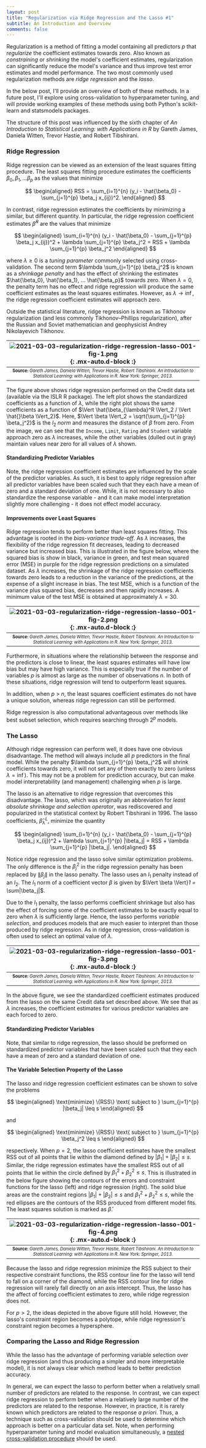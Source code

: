 ```yaml
---
layout: post
title: "Regularization via Ridge Regression and the Lasso #1"
subtitle: An Introduction and Overview
comments: false
---
```


Regularization is a method of fitting a model containing all predictors $p$ that *regularize* the coefficient estimates towards zero.  Also known as *constraining* or *shrinking* the model's coefficient estimates, regularization can significantly reduce the model's variance and thus improve test error estimates and model performance.  The two most commonly used regularization methods are *ridge regression* and the *lasso*.

In the below post, I'll provide an overview of both of these methods.  In a future post, I'll  explore using cross-validation to hyperparameter tuning, and will provide working examples of these methods using both Python's scikit-learn and statsmodels packages.

The structure of this post was influenced by the sixth chapter of *An Introduction to Statistical Learning: with Applications in R* by Gareth James, Daniela Witten, Trevor Hastie, and Robert Tibshirani.

### Ridge Regression

Ridge regression can be viewed as an extension of the least squares fitting procedure.  The least squares fitting procedure estimates the coefficients $\beta_0, \beta_1, ... \beta_p$ as the values that minimize 

$$
\begin{aligned} 
RSS = \sum_{i=1}^{n} (y_i - \hat{\beta_0} - \sum_{j=1}^{p} \beta_j x_{ij})^2.
\end{aligned}
$$

In contrast, ridge regression estimates the coefficients by minimizing a similar, but different quantity.  In particular, the ridge regression coefficient estimates $\hat{\beta}^R$ are the values that minimize 

$$
\begin{aligned} 
\sum_{i=1}^{n} (y_i - \hat{\beta_0} - \sum_{j=1}^{p} \beta_j x_{ij})^2 + \lambda \sum_{j=1}^{p} \beta_j^2 = RSS + \lambda \sum_{j=1}^{p} \beta_j^2
\end{aligned}
$$

where $\lambda \geq 0$ is a *tuning parameter* commonly selected using cross-validation.  The second term $\lambda \sum_{j=1}^{p} \beta_j^2$ is known as a *shrinkage penalty* and has the effect of shrinking the estimates $\hat{\beta_0}, \hat{\beta_1}, ... \hat{\beta_p}$ towards zero.  When $\lambda = 0$, the penalty term has no effect and ridge regression will produce the same coefficient estimates as the least squares estimates.  However, as $\lambda \to \inf$, the ridge regression coefficient estimates will approach zero. 

Outside the statistical literature, ridge regression is known as Tikhonov regularization (and less commonly Tikhonov–Phillips regularization), after the Russian and Soviet mathematician and geophysicist Andrey Nikolayevich Tikhonov.

| ![2021-03-03-regularization-ridge-regression-lasso-001-fig-1.png](/assets/img/2021-03-03-regularization-ridge-regression-lasso-001-fig-1.png){: .mx-auto.d-block :} |
| :--: |
| <sub><sup>**Source:** *Gareth James, Daniela Witten, Trevor Hastie, Robert Tibshirani. An Introduction to Statistical Learning: with Applications in R. New York: Springer, 2013.* |

The figure above shows ridge regression performed on the Credit data set (available via the ISLR R package).  The left plot shows the standardized coefficients as a function of $\lambda$, while the right plot shows the same coefficients as a function of $\Vert \hat{\beta_{\lambda}^R \Vert_2 / \Vert \hat{}\beta \Vert_2}$.  Here, $\Vert \beta \Vert_2 = \sqrt{\sum_{j=1}^{p} \beta_j^2}$ is the $l_2$ $norm$ and measures the distance of $\beta$ from zero.  From the image, we can see that the `Income`, `Limit`, `Rating` and `Student` variable approach zero as  $\lambda$ increases, while the other variables (dulled out in gray) maintain values near zero for all values of $\lambda$ shown.

#### Standardizing Predictor Variables

Note, the ridge regression coefficient estimates are influenced by the scale of the predictor variables.  As such, it is best to apply ridge regression after all predictor variables have been scaled such that they each have a mean of zero and a standard deviation of one.  While, it is not necessary to also standardize the response variable - and it can make model interpretation slightly more challenging - it does not effect model accuracy.

#### Improvements over Least Squares

Ridge regression tends to perform better than least squares fitting.  This advantage is rooted in the *bias-variance trade-off*.  As $\lambda$ increases, the flexibility of the ridge regression fit decreases, leading to decreased variance but increased bias.  This is illustrated in the figure below, where the squared bias is show in black, variance in green, and test mean squared error (MSE) in purple for the ridge regression predictions on a simulated dataset.  As $\lambda$ increases, the shrinkage of the ridge regression coefficients towards zero leads to a reduction in the variance of the predictions, at the expense of a slight increase in bias.  The test MSE, which is a function of the variance plus squared bias, decreases and then rapidly increases.  A minimum value of the test MSE is obtained at approximately $\lambda = 30$.

| ![2021-03-03-regularization-ridge-regression-lasso-001-fig-2.png](/assets/img/2021-03-03-regularization-ridge-regression-lasso-001-fig-2.png){: .mx-auto.d-block :} |
| :--: |
| <sub><sup>**Source:** *Gareth James, Daniela Witten, Trevor Hastie, Robert Tibshirani. An Introduction to Statistical Learning: with Applications in R. New York: Springer, 2013.* |

Furthermore, in situations where the relationship between the response and the predictors is close to linear, the least squares estimates will have low bias but may have high variance.  This is especially true if the number of variables $p$ is almost as large as the number of observations $n$.  In both of these situations, ridge regression will tend to outperform least squares.  

In addition, when $p$ > $n$, the least squares coefficient estimates do not have a unique solution, whereas ridge regression can still be performed. 

Ridge regression is also computational advantageous over methods like best subset selection, which requires searching through $2^p$ models.

### The Lasso

Although ridge regression can perform well, it does have one obvious disadvantage.  The method will always include all $p$ predictors in the final model.  While the penalty $\lambda \sum_{j=1}^{p} \beta_j^2$ will shrink coefficients towards zero, it will not set any of them exactly to zero (unless $\lambda = \inf$).  This may not be a problem for prediction accuracy, but can make model interpretability (and management) challenging when $p$ is large.

The lasso is an alternative to ridge regression that overcomes this disadvantage.  The lasso, which was originally an abbreviation for *least absolute shrinkage and selection operator*, was rediscovered and popularized in the statistical context by Robert Tibshirani in 1996.  The lasso coefficients, $\hat{\beta}_{\lambda}^L$, minimize the quantity

$$
\begin{aligned} 
\sum_{i=1}^{n} (y_i - \hat{\beta_0} - \sum_{j=1}^{p} \beta_j x_{ij})^2 + \lambda \sum_{j=1}^{p} |\beta_j| = RSS + \lambda \sum_{j=1}^{p} |\beta_j|.
\end{aligned}
$$

Notice ridge regression and the lasso solve similar optimization problems.  The only difference is the $\beta_j^2$ in the ridge regression penalty has been replaced by $\|\beta_j\|$ in the lasso penalty.  The lasso uses an $l_1$ penalty instead of an $l_2$.  The $l_1$ norm of a coefficient vector $\beta$ is given by $\Vert \beta \Vert}_1 = \sum_|\beta_j|$.

Due to the $l_1$ penalty, the lasso performs coefficient shrinkage but also has the effect of forcing some of the coefficient estimates to be exactly equal to zero when $\lambda$ is sufficiently large.  Hence, the lasso performs *variable selection*, and produces models that are much easier to interpret than those produced by ridge regression.  As in ridge regression, cross-validation is often used to select an optimal value of $\lambda$.

| ![2021-03-03-regularization-ridge-regression-lasso-001-fig-3.png](/assets/img/2021-03-03-regularization-ridge-regression-lasso-001-fig-3.png){: .mx-auto.d-block :} |
| :--: |
| <sub><sup>**Source:** *Gareth James, Daniela Witten, Trevor Hastie, Robert Tibshirani. An Introduction to Statistical Learning: with Applications in R. New York: Springer, 2013.* |

In the above figure, we see the standardized coefficient estimates produced from the lasso on the same Credit data set described above.  We see that as $\lambda$ increases, the coefficient estimates for various predictor variables are each forced to zero.

#### Standardizing Predictor Variables

Note, that similar to ridge regression, the lasso should be preformed on standardized predictor variables that have been scaled such that they each have a mean of zero and a standard deviation of one.

#### The Variable Selection Property of the Lasso

The lasso and ridge regression coefficient estimates can be shown to solve the problems

$$
\begin{aligned} 
\text{minimize} \{RSS\} \text{ subject to } \sum_{j=1}^{p} |\beta_j| \leq s
\end{aligned}
$$

and 

$$
\begin{aligned} 
\text{minimize} \{RSS\} \text{ subject to } \sum_{j=1}^{p} \beta_j^2 \leq s
\end{aligned}
$$

respectively.  When $p=2$, the lasso coefficient estimates have the smallest RSS out of all points that lie within the diamond defined by $\lvert \beta_1 \rvert + \lvert \beta_2 \rvert \leq s$.  Similar, the ridge regression estimates have the smallest RSS out of all points that lie within the circle defined by $\beta_1^2 + \beta_2^2 \leq s$.  This is illustrated in the below figure showing the contours of the errors and constraint functions for the lasso (left) and ridge regression (right).  The solid blue areas are the constraint regions $\lvert \beta_1 \rvert + \lvert \beta_2 \rvert \leq s$ and $\beta_1^2 + \beta_2^2 \leq s$, while the red ellipses are the contours of the RSS produced from different model fits.  The least squares solution is marked as $\hat{\beta}$.

| ![2021-03-03-regularization-ridge-regression-lasso-001-fig-4.png](/assets/img/2021-03-03-regularization-ridge-regression-lasso-001-fig-4.png){: .mx-auto.d-block :} |
| :--: |
| <sub><sup>**Source:** *Gareth James, Daniela Witten, Trevor Hastie, Robert Tibshirani. An Introduction to Statistical Learning: with Applications in R. New York: Springer, 2013.* |

Because the lasso and ridge regression minimize the RSS subject to their respective constraint functions, the RSS contour line for the lasso will tend to fall on a corner of the diamond, while the RSS contour line for ridge regression will rarely fall directly on an axis intercept.  Thus, the lasso has the affect of forcing coefficient estimates to zero, while ridge regression does not. 

For $p > 2$, the ideas depicted in the above figure still hold.  However, the lasso's constraint region becomes a polytope, while ridge regression's constraint region becomes a hypersphere.

### Comparing the Lasso and Ridge Regression

While the lasso has the advantage of performing variable selection over ridge regression (and thus producing a simpler and more interpretable model), it is not always clear which method leads to better prediction accuracy.

In general, we can expect the lasso to perform better when a relatively small number of predictors are related to the response.  In contrast, we can expect ridge regression to perform better when a relatively large number of the predictors are related to the response.  However, in practice, it is rarely known which predictors are related to the response *a priori*.  Thus, a technique such as cross-validation should be used to determine which approach is better on a particular data set.  Note, when performing hyperparameter tuning and model evaluation simultaneously, a [nested cross-validation procedure](https://ethanwicker.com/2021-02-20-nested-cross-validation/) should be used.
